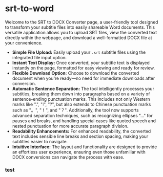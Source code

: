 # srt-to-word
Welcome to the SRT to DOCX Converter page, a user-friendly tool designed to transform your subtitle files into easily shareable Word documents. This versatile application allows you to upload SRT files, view the converted text directly within the webpage, and download a well-formatted DOCX file at your convenience.
- **Simple File Upload:** Easily upload your `.srt` subtitle files using the integrated file input option.
- **Instant Text Display:** Once converted, your subtitle text is displayed instantly on the page, formatted for easy viewing and ready for review.
- **Flexible Download Option:** Choose to download the converted document when you're ready—no need for immediate downloads after conversion.
- **Automatic Sentence Separation:** The tool intelligently processes your subtitles, breaking them down into paragraphs based on a variety of sentence-ending punctuation marks. This includes not only Western marks like ".", "!", "?", but also extends to Chinese punctuation marks such as "。", "！", and "？". Additionally, the tool now supports advanced separation techniques, such as recognizing ellipses "..." for pauses and breaks, and handling special cases like quoted speech and nested punctuation for more accurate paragraph division.
- **Readability Enhancements:** For enhanced readability, the converted text includes sensible line breaks and section spacing, making your subtitles easier to navigate.
- **Intuitive Interface:** The layout and functionality are designed to provide an effortless user experience, ensuring even those unfamiliar with DOCX conversions can navigate the process with ease.

### test